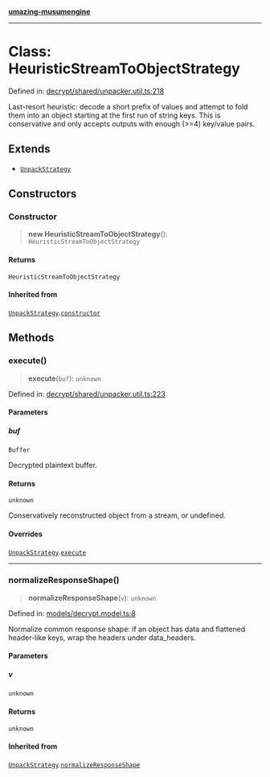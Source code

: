 [**umazing-musumengine**](../../README.md)

***

# Class: HeuristicStreamToObjectStrategy

Defined in: [decrypt/shared/unpacker.util.ts:218](https://github.com/davinidae/umazing-musumengine/blob/e099ae72d04c46726039e2dd238802d266be3d5f/src/decrypt/shared/unpacker.util.ts#L218)

Last-resort heuristic: decode a short prefix of values and attempt to fold them
into an object starting at the first run of string keys. This is conservative
and only accepts outputs with enough (>=4) key/value pairs.

## Extends

- [`UnpackStrategy`](UnpackStrategy.md)

## Constructors

### Constructor

> **new HeuristicStreamToObjectStrategy**(): `HeuristicStreamToObjectStrategy`

#### Returns

`HeuristicStreamToObjectStrategy`

#### Inherited from

[`UnpackStrategy`](UnpackStrategy.md).[`constructor`](UnpackStrategy.md#constructor)

## Methods

### execute()

> **execute**(`buf`): `unknown`

Defined in: [decrypt/shared/unpacker.util.ts:223](https://github.com/davinidae/umazing-musumengine/blob/e099ae72d04c46726039e2dd238802d266be3d5f/src/decrypt/shared/unpacker.util.ts#L223)

#### Parameters

##### buf

`Buffer`

Decrypted plaintext buffer.

#### Returns

`unknown`

Conservatively reconstructed object from a stream, or undefined.

#### Overrides

[`UnpackStrategy`](UnpackStrategy.md).[`execute`](UnpackStrategy.md#execute)

***

### normalizeResponseShape()

> **normalizeResponseShape**(`v`): `unknown`

Defined in: [models/decrypt.model.ts:8](https://github.com/davinidae/umazing-musumengine/blob/e099ae72d04c46726039e2dd238802d266be3d5f/src/models/decrypt.model.ts#L8)

Normalize common response shape: if an object has data and flattened header-like keys,
wrap the headers under data_headers.

#### Parameters

##### v

`unknown`

#### Returns

`unknown`

#### Inherited from

[`UnpackStrategy`](UnpackStrategy.md).[`normalizeResponseShape`](UnpackStrategy.md#normalizeresponseshape)
